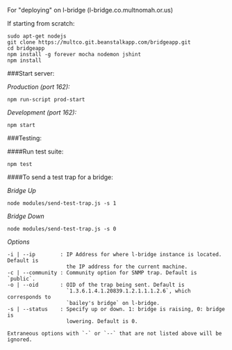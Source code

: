For "deploying" on l-bridge (l-bridge.co.multnomah.or.us)

If starting from scratch:

```console
sudo apt-get nodejs
git clone https://multco.git.beanstalkapp.com/bridgeapp.git
cd bridgeapp
npm install -g forever mocha nodemon jshint
npm install
```

###Start server:

*Production (port 162):*
```console
npm run-script prod-start
```

*Development (port 162):*
```console
npm start
```

###Testing:

####Run test suite:
```console
npm test
```

####To send a test trap for a bridge:

*Bridge Up*
```console
node modules/send-test-trap.js -s 1
```

*Bridge Down*
```console
node modules/send-test-trap.js -s 0
```

*Options*
```console
-i | --ip        : IP Address for where l-bridge instance is located. Default is
                   the IP address for the current machine.
-c | --community : Community option for SNMP trap. Default is `public`.
-o | --oid       : OID of the trap being sent. Default is
                   `1.3.6.1.4.1.20839.1.2.1.1.1.2.6`, which corresponds to
                   `bailey's bridge` on l-bridge.
-s | --status    : Specify up or down. 1: bridge is raising, 0: bridge is
                   lowering. Default is 0.

Extraneous options with `-` or `--` that are not listed above will be ignored.
```

<!--
  TODO
  When deploying on server, where do we want to store the code?
  When running on the server, how do we want to do that? daemon? root (ick)?
  Do we want the code on the server to follow master in beanstalk with a webhook?

  Code for error checking for http connection refused error
  server.on('error', function (e) {
  if (e.code == 'EADDRINUSE') {
-->
